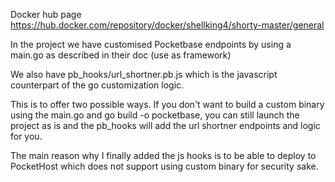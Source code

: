 
Docker hub page https://hub.docker.com/repository/docker/shellking4/shorty-master/general

In the project we have customised Pocketbase endpoints by using a main.go as described in their doc (use as framework)

We also have pb_hooks/url_shortner.pb.js which is the javascript counterpart of the go customization logic.

This is to offer two possible ways. If you don't want to build a custom binary using the main.go and go build -o pocketbase, you can still launch the project as is and the pb_hooks will add the url shortner endpoints and logic for you.

The main reason why I finally added the js hooks is to be able to deploy to PocketHost which does not support using custom binary for security sake.
